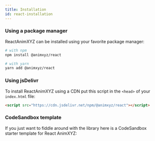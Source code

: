 ```yaml
---
title: Installation
id: react-installation
---
```


### Using a package manager

ReactAnimXYZ can be installed using your favorite package manager:

```bash
# with npm
npm install @animxyz/react

# with yarn
yarn add @animxyz/react
```

### Using jsDelivr

To install ReactAnimXYZ using a CDN put this script in the `<head>` of your `index.html` file:

```html
<script src="https://cdn.jsdelivr.net/npm/@animxyz/react"></script>
```

### CodeSandbox template

If you just want to fiddle around with the library here is a CodeSandbox starter template for React AnimXYZ:

```js codesandbox=animxyz-react?overrideEntry=false&buttonTitle=AnimXYZ%20React%20Template
```